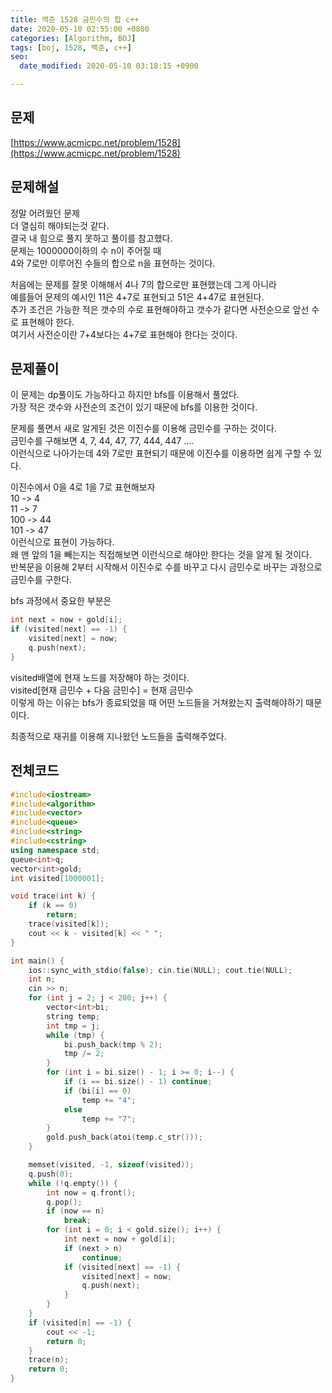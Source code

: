 ```yaml
---
title: 백준 1528 금민수의 합 c++
date: 2020-05-10 02:55:00 +0800
categories: [Algorithm, BOJ]
tags: [boj, 1528, 백준, c++]
seo:
  date_modified: 2020-05-10 03:18:15 +0900

---
```


## 문제
[https://www.acmicpc.net/problem/1528](https://www.acmicpc.net/problem/1528)  


## 문제해설
정말 어려웠던 문제  
더 열심히 해야되는것 같다.  
결국 내 힘으로 풀지 못하고 풀이를 참고했다.  
문제는 1000000이하의 수 n이 주어질 때  
4와 7로만 이루어진 수들의 합으로 n을 표현하는 것이다.  

처음에는 문제를 잘못 이해해서 4나 7의 합으로만 표현했는데 그게 아니라  
예를들어 문제의 예시인 11은 4+7로 표현되고 51은 4+47로 표현된다.  
추가 조건은 가능한 적은 갯수의 수로 표현해야하고 갯수가 같다면 사전순으로 앞선 수로 표현해야 한다.  
여기서 사전순이란 7+4보다는 4+7로 표현해야 한다는 것이다.  



## 문제풀이
이 문제는 dp풀이도 가능하다고 하지만 bfs를 이용해서 풀었다.  
가장 적은 갯수와 사전순의 조건이 있기 때문에 bfs를 이용한 것이다.  

문제를 풀면서 새로 알게된 것은 이진수를 이용해 금민수를 구하는 것이다.  
금민수를 구해보면 4, 7, 44, 47, 77, 444, 447 ....  
이런식으로 나아가는데 4와 7로만 표현되기 때문에 이진수를 이용하면 쉽게 구할 수 있다.  

이진수에서 0을 4로 1을 7로 표현해보자  
10 -> 4  
11 -> 7  
100 -> 44  
101 -> 47  
이런식으로 표현이 가능하다.  
왜 맨 앞의 1을 빼는지는 직접해보면 이런식으로 해야만 한다는 것을 알게 될 것이다.  
반복문을 이용해 2부터 시작해서 이진수로 수를 바꾸고 다시 금민수로 바꾸는 과정으로 금민수를 구한다.  


bfs 과정에서 중요한 부분은  
```c++
int next = now + gold[i];
if (visited[next] == -1) {
	visited[next] = now;
	q.push(next);
}
```
visited배열에 현재 노드를 저장해야 하는 것이다.  
visited[현재 금민수 + 다음 금민수] = 현재 금민수  
이렇게 하는 이유는 bfs가 종료되었을 때 어떤 노드들을 거쳐왔는지 출력해야하기 때문이다.  

최종적으로 재귀를 이용해 지나왔던 노드들을 출력해주었다.  



## 전체코드
```c++
#include<iostream>
#include<algorithm>
#include<vector>
#include<queue>
#include<string>
#include<cstring>
using namespace std;
queue<int>q;
vector<int>gold;
int visited[1000001];

void trace(int k) {
	if (k == 0)
		return;
	trace(visited[k]);
	cout << k - visited[k] << " ";
}

int main() {
	ios::sync_with_stdio(false); cin.tie(NULL); cout.tie(NULL);
	int n;
	cin >> n;
	for (int j = 2; j < 200; j++) {
		vector<int>bi;
		string temp;
		int tmp = j;
		while (tmp) {
			bi.push_back(tmp % 2);
			tmp /= 2;
		}
		for (int i = bi.size() - 1; i >= 0; i--) {
			if (i == bi.size() - 1) continue;
			if (bi[i] == 0)
				temp += "4";
			else
				temp += "7";
		}
		gold.push_back(atoi(temp.c_str()));
	}

	memset(visited, -1, sizeof(visited));
	q.push(0);
	while (!q.empty()) {
		int now = q.front();
		q.pop();
		if (now == n)
			break;
		for (int i = 0; i < gold.size(); i++) {
			int next = now + gold[i];
			if (next > n) 
				continue;
			if (visited[next] == -1) {
				visited[next] = now;
				q.push(next);
			}
		}
	}
	if (visited[n] == -1) {
		cout << -1;
		return 0;
	}
	trace(n);
	return 0;
}
```